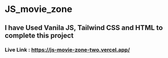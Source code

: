 ﻿# JS_movie_zone
## I have Used Vanila JS, Tailwind CSS and HTML to complete this project
### Live Link : https://js-movie-zone-two.vercel.app/



